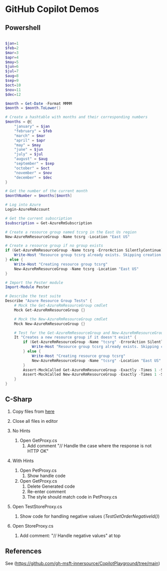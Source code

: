 # GitHub Copilot Demos

## Powershell

``` Powershell

$jan=1
$feb=2
$mar=3
$apr=4
$may=5
$jun=6
$jul=7
$aug=8
$sep=9
$oct=10
$nov=11
$dec=12

$month = Get-Date -Format MMMM
$month = $month.ToLower()

# Create a hashtable with months and their corresponding numbers
$months = @{
    "january" = $jan
    "february" = $feb
    "march" = $mar
    "april" = $apr
    "may" = $may
    "june" = $jun
    "july" = $jul
    "august" = $aug
    "september" = $sep
    "october" = $oct
    "november" = $nov
    "december" = $dec
}

# Get the number of the current month
$monthNumber = $months[$month]

# Log into Azure
Login-AzureRmAccount

# Get the current subscription
$subscription = Get-AzureRmSubscription

# Create a resource group named tcsrg in the East Us region
New-AzureRmResourceGroup -Name tcsrg -Location "East US"

# Create a resource group if no group exists
if (Get-AzureRmResourceGroup -Name tcsrg -ErrorAction SilentlyContinue) {
    Write-Host "Resource group tcsrg already exists. Skipping creation."
} else {
    Write-Host "Creating resource group tcsrg"
    New-AzureRmResourceGroup -Name tcsrg -Location "East US"
}

# Import the Pester module
Import-Module Pester

# Describe the test suite
Describe "Azure Resource Group Tests" {
    # Mock the Get-AzureRmResourceGroup cmdlet
    Mock Get-AzureRmResourceGroup {}

    # Mock the New-AzureRmResourceGroup cmdlet
    Mock New-AzureRmResourceGroup {}

    # Test for the Get-AzureRmResourceGroup and New-AzureRmResourceGroup block of code
    It "Creates a new resource group if it doesn't exist" {
        if (Get-AzureRmResourceGroup -Name "tcsrg" -ErrorAction SilentlyContinue) {
            Write-Host "Resource group tcsrg already exists. Skipping creation."
        } else {
            Write-Host "Creating resource group tcsrg"
            New-AzureRmResourceGroup -Name "tcsrg" -Location "East US"
        }
        Assert-MockCalled Get-AzureRmResourceGroup -Exactly -Times 1 -Scope It
        Assert-MockCalled New-AzureRmResourceGroup -Exactly -Times 1 -Scope It
    }
}

```

## C-Sharp

1. Copy files from [here](https://github.com/gh-msft-innersource/CopilotPlayground/tree/main/FollowStandards)
2. Close all files in editor
3. No Hints
   1. Open GetProxy.cs
      1. Add comment "// Handle the case where the response is not HTTP OK"
4. With Hints
   1. Open PetProxy.cs
      1. Show handle code
   2. Open GetProxy.cs
      1. Delete Generated code
      2. Re-enter comment
      3. The style should match code in PetProxy.cs

5. Open TestStoreProxy.cs
   1. Show code for handling negative values (_TestGetOrderNegativeId()_)
6. Open StoreProxy.cs
   1. Add comment: "// Handle negative values" at top

## References

See (https://github.com/gh-msft-innersource/CopilotPlayground/tree/main)
